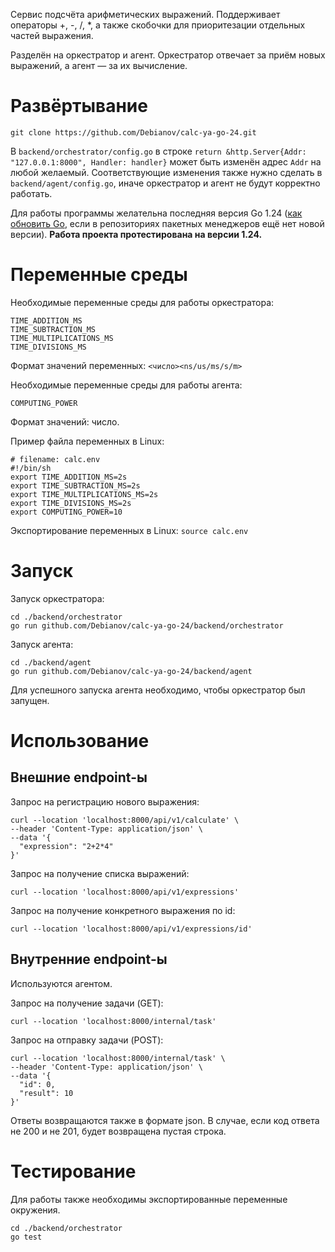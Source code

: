 Сервис подсчёта арифметических выражений. Поддерживает операторы +, -, /, *, а также скобочки для приоритезации отдельных 
частей выражения.

Разделён на оркестратор и агент. Оркестратор отвечает за приём новых выражений,
а агент — за их вычисление.

# Развёртывание
`git clone https://github.com/Debianov/calc-ya-go-24.git`

В `backend/orchestrator/config.go` в строке `return &http.Server{Addr: "127.0.0.1:8000", Handler: handler}` может быть 
изменён адрес `Addr` на любой желаемый. Соответствующие изменения также нужно сделать в `backend/agent/config.go`, иначе 
оркестратор и агент не будут корректно работать.

Для работы программы желательна последняя версия Go 1.24 ([как обновить Go](https://go.dev/doc/install), 
если в репозиториях пакетных менеджеров ещё нет новой версии). **Работа проекта протестирована на 
версии 1.24.**

# Переменные среды
Необходимые переменные среды для работы оркестратора:
```
TIME_ADDITION_MS
TIME_SUBTRACTION_MS
TIME_MULTIPLICATIONS_MS
TIME_DIVISIONS_MS
```
Формат значений переменных: `<число><ns/us/ms/s/m>`

Необходимые переменные среды для работы агента:
```
COMPUTING_POWER
```
Формат значений: число.


Пример файла переменных в Linux:
```shell
# filename: calc.env
#!/bin/sh
export TIME_ADDITION_MS=2s
export TIME_SUBTRACTION_MS=2s
export TIME_MULTIPLICATIONS_MS=2s
export TIME_DIVISIONS_MS=2s
export COMPUTING_POWER=10
```

Экспортирование переменных в Linux:
`source calc.env`

# Запуск

Запуск оркестратора:
```shell
cd ./backend/orchestrator
go run github.com/Debianov/calc-ya-go-24/backend/orchestrator
```
Запуск агента:
```shell
cd ./backend/agent
go run github.com/Debianov/calc-ya-go-24/backend/agent
```
Для успешного запуска агента необходимо, чтобы оркестратор был запущен.

# Использование

## Внешние endpoint-ы

Запрос на регистрацию нового выражения:
```shell
curl --location 'localhost:8000/api/v1/calculate' \
--header 'Content-Type: application/json' \
--data '{
  "expression": "2+2*4" 
}'
```

Запрос на получение списка выражений:
```shell
curl --location 'localhost:8000/api/v1/expressions'
```

Запрос на получение конкретного выражения по id:
```shell
curl --location 'localhost:8000/api/v1/expressions/id'
```

## Внутренние endpoint-ы
Используются агентом.

Запрос на получение задачи (GET):
```shell
curl --location 'localhost:8000/internal/task'
```

Запрос на отправку задачи (POST):
```shell
curl --location 'localhost:8000/internal/task' \
--header 'Content-Type: application/json' \
--data '{
  "id": 0,
  "result": 10
}'
```

Ответы возвращаются также в формате json. В случае, если код ответа не 200 и не 201,
будет возвращена пустая строка.

# Тестирование
Для работы также необходимы экспортированные переменные окружения.
```shell
cd ./backend/orchestrator
go test
```
